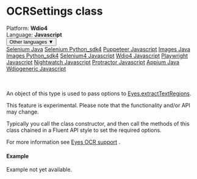 # OCRSettings class
<div class='platform-bar-container-div'><div class='platform-bar-div'>Platform:  <b> Wdio4</b>
</div><div class='platform-bar-div'>Language: <b>Javascript</b></div><div class='dropdown-button-container-div'><button class='sdk-language-dropdown-button'>Other languages ▼</button><div class='dropdown-content'>
<a href='../../selenium/java/textregionsettings'>Selenium Java</a>
<a href='../../selenium/python_sdk4/textregionsettings'>Selenium Python_sdk4</a>
<a href='../../puppeteer/javascript/textregionsettings'>Puppeteer Javascript</a>
<a href='../../images/java/textregionsettings'>Images Java</a>
<a href='../../images/python_sdk4/textregionsettings'>Images Python_sdk4</a>
<a href='../../selenium4/javascript/textregionsettings'>Selenium4 Javascript</a>
<a href='../../wdio4/javascript/textregionsettings'>Wdio4 Javascript</a>
<a href='../../playwright/javascript/textregionsettings'>Playwright Javascript</a>
<a href='../../nightwatch/javascript/textregionsettings'>Nightwatch Javascript</a>
<a href='../../protractor/javascript/textregionsettings'>Protractor Javascript</a>
<a href='../../appium/java/textregionsettings'>Appium Java</a>
<a href='../../wdiogeneric/javascript/textregionsettings'>Wdiogeneric Javascript</a>
</div></div><br /><br /></div>




An object of this type is used to pass options to [Eyes.extractTextRegions](../classes-gen/class_eyes/method-eyes-extracttextregions-wdio4-javascript.html).

This feature is experimental. Please note that the functionality and/or API may change.

Typically you call the class constructor, and then call the methods of this class chained in a Fluent API style to set the required options.

For more information see [Eyes OCR support](https://applitools.com/docs/features/ocr.html) .

#### Example


Example not yet available.
